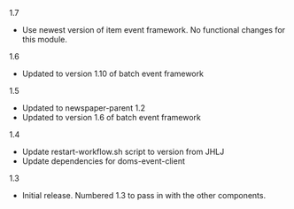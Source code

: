 1.7
* Use newest version of item event framework. No functional changes for this module.

1.6
* Updated to version 1.10 of batch event framework

1.5
* Updated to newspaper-parent 1.2
* Updated to version 1.6 of batch event framework

1.4
* Update restart-workflow.sh script to version from JHLJ
* Update dependencies for doms-event-client

1.3
* Initial release. Numbered 1.3 to pass in with the other components.
